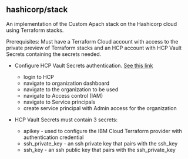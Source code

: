 ## hashicorp/stack

An implementation of the Custom Apach stack on the Hashicorp cloud using Terraform stacks.

Prerequisites:
Must have a Terraform Cloud account with access to the private preview of Terraform stacks and an HCP account
with HCP Vault Secrets containing the secrets needed.

- Configure HCP Vault Secrets authentication.  [See this link](https://github.com/hashicorp-guides/github-via-vault-secrets-stack#usage)
    - login to HCP
    - navigate to organization dashboard
    - navigate to the organization to be used
    - navigate to Access control (IAM)
    - navigate to Service principals
    - create service principal with Admin access for the organization

- HCP Vault Secrets must contain 3 secrets:
    - apikey - used to configure the IBM Cloud Terraform provider with authentication credential
    - ssh_private_key - an ssh private key that pairs with the ssh_key 
    - ssh_key - an ssh public key that pairs with the ssh_private_key